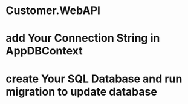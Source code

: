 # Customer.WebAPI
# add Your Connection String in AppDBContext 
# create Your SQL Database and run migration to update database
